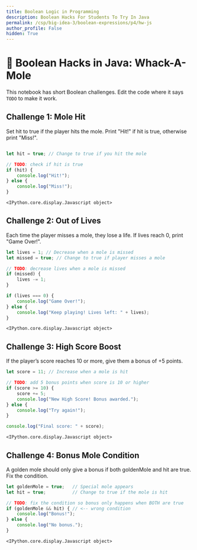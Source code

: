```yaml
---
title: Boolean Logic in Programming
description: Boolean Hacks For Students To Try In Java
permalink: /csp/big-idea-3/boolean-expressions/p4/hw-js
author_profile: False
hidden: True
---
```


# 🔑 Boolean Hacks in Java: Whack-A-Mole 

This notebook has short Boolean challenges. Edit the code where it says `TODO` to make it work.

## Challenge 1: Mole Hit
Set hit to true if the player hits the mole. Print "Hit!" if hit is true, otherwise print "Miss!".


```javascript

let hit = true; // Change to true if you hit the mole

// TODO: check if hit is true
if (hit) {
    console.log("Hit!");
} else {
    console.log("Miss!");
}
```


    <IPython.core.display.Javascript object>


## Challenge 2: Out of Lives
Each time the player misses a mole, they lose a life. If lives reach 0, print "Game Over!".


```javascript
let lives = 1; // Decrease when a mole is missed
let missed = true; // Change to true if player misses a mole

// TODO: decrease lives when a mole is missed
if (missed) {
    lives -= 1;
}

if (lives === 0) {
    console.log("Game Over!");
} else {
    console.log("Keep playing! Lives left: " + lives);
}
```


    <IPython.core.display.Javascript object>


## Challenge 3: High Score Boost
If the player’s score reaches 10 or more, give them a bonus of +5 points.


```javascript
let score = 11; // Increase when a mole is hit

// TODO: add 5 bonus points when score is 10 or higher
if (score >= 10) {
    score += 5;
    console.log("New High Score! Bonus awarded.");
} else {
    console.log("Try again!");
}

console.log("Final score: " + score);
```


    <IPython.core.display.Javascript object>


## Challenge 4: Bonus Mole Condition
A golden mole should only give a bonus if both goldenMole and hit are true. Fix the condition.


```javascript
let goldenMole = true;   // Special mole appears
let hit = true;          // Change to true if the mole is hit

// TODO: fix the condition so bonus only happens when BOTH are true
if (goldenMole && hit) { // <-- wrong condition
    console.log("Bonus!");
} else {
    console.log("No bonus.");
}
```


    <IPython.core.display.Javascript object>

